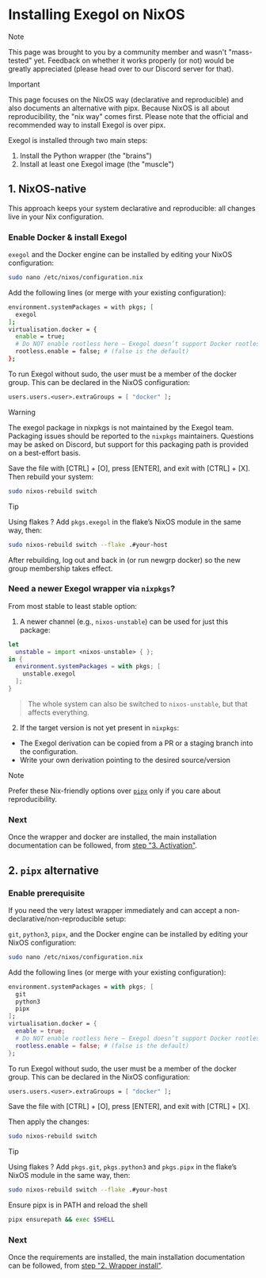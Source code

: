 # Installing Exegol on NixOS

> [!NOTE]
> This page was brought to you by a community member and wasn't "mass-tested" yet. Feedback on whether it works properly (or not) would be greatly appreciated (please head over to our Discord server for that).

> [!IMPORTANT]
> This page focuses on the NixOS way (declarative and reproducible) and also documents an alternative with pipx. Because NixOS is all about reproducibility, the "nix way" comes first. Please note that the official and recommended way to install Exegol is over pipx. 

Exegol is installed through two main steps:

1. Install the Python wrapper (the "brains")
2. Install at least one Exegol image (the "muscle")

## 1. NixOS-native

This approach keeps your system declarative and reproducible: all changes live in your Nix configuration.

### Enable Docker & install Exegol

`exegol` and the Docker engine can be installed by editing your NixOS configuration:

```bash
sudo nano /etc/nixos/configuration.nix
```

Add the following lines (or merge with your existing configuration):

```bash
environment.systemPackages = with pkgs; [
  exegol
];
virtualisation.docker = {
  enable = true;
  # Do NOT enable rootless here — Exegol doesn’t support Docker rootless mode
  rootless.enable = false; # (false is the default)
};
```

To run Exegol without sudo, the user must be a member of the docker group. This can be declared in the NixOS configuration:
```nix
users.users.<user>.extraGroups = [ "docker" ];
```

> [!WARNING]
> The exegol package in nixpkgs is not maintained by the Exegol team. Packaging issues should be reported to the `nixpkgs` maintainers. Questions may be asked on Discord, but support for this packaging path is provided on a best-effort basis.

Save the file with [CTRL] + [O], press [ENTER], and exit with [CTRL] + [X]. Then rebuild your system:

```bash
sudo nixos-rebuild switch
```

> [!TIP]
> Using flakes ? Add `pkgs.exegol` in the flake’s NixOS module in the same way, then:
> ```bash
> sudo nixos-rebuild switch --flake .#your-host
> ```

After rebuilding, log out and back in (or run newgrp docker) so the new group membership takes effect.

### Need a newer Exegol wrapper via `nixpkgs`?

From most stable to least stable option:

1. A newer channel (e.g., `nixos-unstable`) can be used for just this package:
  ```nix
  let
    unstable = import <nixos-unstable> { };
  in {
    environment.systemPackages = with pkgs; [
      unstable.exegol
    ];
  }
  ```
  > The whole system can also be switched to `nixos-unstable`, but that affects everything.
2. If the target version is not yet present in `nixpkgs`:
  - The Exegol derivation can be copied from a PR or a staging branch into the configuration.
  - Write your own derivation pointing to the desired source/version

> [!NOTE]
> Prefer these Nix-friendly options over [`pipx`](/on-nixos#_2-portable-alternative) only if you care about reproducibility. 

### Next

Once the wrapper and docker are installed, the main installation documentation can be followed, from [step "3. Activation"](/first-install#_3-activation).

## 2. `pipx` alternative

### Enable prerequisite

If you need the very latest wrapper immediately and can accept a non-declarative/non-reproducible setup:

`git`, `python3`, `pipx`, and the Docker engine can be installed by editing your NixOS configuration:

```bash
sudo nano /etc/nixos/configuration.nix
```

Add the following lines (or merge with your existing configuration):

```nix
environment.systemPackages = with pkgs; [
  git
  python3
  pipx 
];
virtualisation.docker = {
  enable = true;
  # Do NOT enable rootless here — Exegol doesn’t support Docker rootless mode
  rootless.enable = false; # (false is the default)
};
```

To run Exegol without sudo, the user must be a member of the docker group. This can be declared in the NixOS configuration:
```nix
users.users.<user>.extraGroups = [ "docker" ];
```

Save the file with [CTRL] + [O], press [ENTER], and exit with [CTRL] + [X].

Then apply the changes:

```bash
sudo nixos-rebuild switch
```

> [!TIP]
> Using flakes ? Add `pkgs.git`, `pkgs.python3` and `pkgs.pipx` in the flake’s NixOS module in the same way, then:
> ```bash
> sudo nixos-rebuild switch --flake .#your-host
> ```

Ensure pipx is in PATH and reload the shell
```bash
pipx ensurepath && exec $SHELL
```

### Next

Once the requirements are installed, the main installation documentation can be followed, from [step "2. Wrapper install"](/first-install#_2-wrapper-install).
